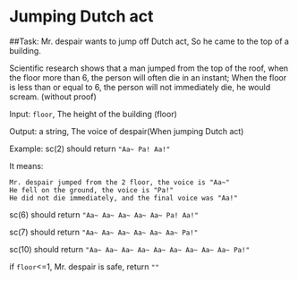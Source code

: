 # Jumping Dutch act

##Task:
Mr. despair wants to jump off Dutch act, So he came to the top of a building.

Scientific research shows that a man jumped from the top of the roof, when the floor more than 6, the person will often die in an instant; When the floor is less than or equal to 6, the person will not immediately die, he would scream. (without proof)

Input: `floor`, The height of the building (floor)

Output: a string, The voice of despair(When jumping Dutch act)

Example:
sc(2) should return `"Aa~ Pa! Aa!"`

It means:
```
Mr. despair jumped from the 2 floor, the voice is "Aa~"
He fell on the ground, the voice is "Pa!"
He did not die immediately, and the final voice was "Aa!"
```
sc(6) should return `"Aa~ Aa~ Aa~ Aa~ Aa~ Pa! Aa!"`

sc(7) should return `"Aa~ Aa~ Aa~ Aa~ Aa~ Aa~ Pa!"`

sc(10) should return `"Aa~ Aa~ Aa~ Aa~ Aa~ Aa~ Aa~ Aa~ Aa~ Pa!"`

if `floor`<=1, Mr. despair is safe, return `""`


